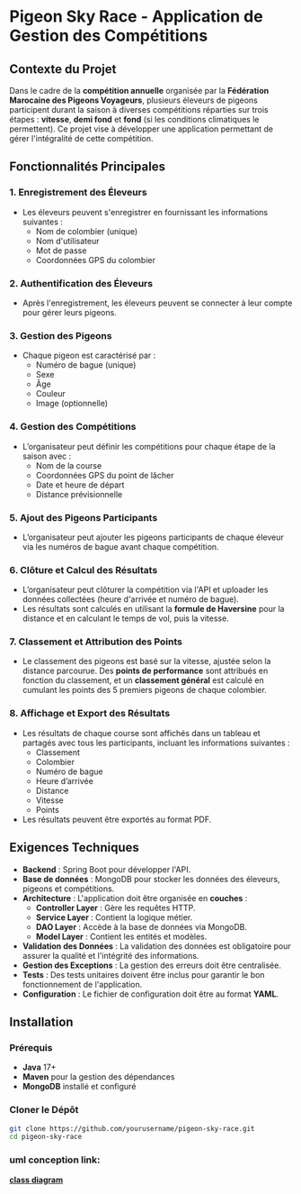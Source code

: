 # Pigeon Sky Race - Application de Gestion des Compétitions

## Contexte du Projet

Dans le cadre de la **compétition annuelle** organisée par la **Fédération Marocaine des Pigeons Voyageurs**, plusieurs éleveurs de pigeons participent durant la saison à diverses compétitions réparties sur trois étapes : **vitesse**, **demi fond** et **fond** (si les conditions climatiques le permettent). Ce projet vise à développer une application permettant de gérer l'intégralité de cette compétition.

## Fonctionnalités Principales

### 1. **Enregistrement des Éleveurs**
   - Les éleveurs peuvent s'enregistrer en fournissant les informations suivantes :
     - Nom de colombier (unique)
     - Nom d'utilisateur
     - Mot de passe
     - Coordonnées GPS du colombier

### 2. **Authentification des Éleveurs**
   - Après l'enregistrement, les éleveurs peuvent se connecter à leur compte pour gérer leurs pigeons.

### 3. **Gestion des Pigeons**
   - Chaque pigeon est caractérisé par :
     - Numéro de bague (unique)
     - Sexe
     - Âge
     - Couleur
     - Image (optionnelle)

### 4. **Gestion des Compétitions**
   - L’organisateur peut définir les compétitions pour chaque étape de la saison avec :
     - Nom de la course
     - Coordonnées GPS du point de lâcher
     - Date et heure de départ
     - Distance prévisionnelle

### 5. **Ajout des Pigeons Participants**
   - L’organisateur peut ajouter les pigeons participants de chaque éleveur via les numéros de bague avant chaque compétition.

### 6. **Clôture et Calcul des Résultats**
   - L’organisateur peut clôturer la compétition via l'API et uploader les données collectées (heure d'arrivée et numéro de bague).
   - Les résultats sont calculés en utilisant la **formule de Haversine** pour la distance et en calculant le temps de vol, puis la vitesse.

### 7. **Classement et Attribution des Points**
   - Le classement des pigeons est basé sur la vitesse, ajustée selon la distance parcourue. Des **points de performance** sont attribués en fonction du classement, et un **classement général** est calculé en cumulant les points des 5 premiers pigeons de chaque colombier.

### 8. **Affichage et Export des Résultats**
   - Les résultats de chaque course sont affichés dans un tableau et partagés avec tous les participants, incluant les informations suivantes :
     - Classement
     - Colombier
     - Numéro de bague
     - Heure d’arrivée
     - Distance
     - Vitesse
     - Points
   - Les résultats peuvent être exportés au format PDF.

## Exigences Techniques

- **Backend** : Spring Boot pour développer l'API.
- **Base de données** : MongoDB pour stocker les données des éleveurs, pigeons et compétitions.
- **Architecture** : L'application doit être organisée en **couches** :
  - **Controller Layer** : Gère les requêtes HTTP.
  - **Service Layer** : Contient la logique métier.
  - **DAO Layer** : Accède à la base de données via MongoDB.
  - **Model Layer** : Contient les entités et modèles.
- **Validation des Données** : La validation des données est obligatoire pour assurer la qualité et l'intégrité des informations.
- **Gestion des Exceptions** : La gestion des erreurs doit être centralisée.
- **Tests** : Des tests unitaires doivent être inclus pour garantir le bon fonctionnement de l'application.
- **Configuration** : Le fichier de configuration doit être au format **YAML**.

## Installation

### Prérequis

- **Java** 17+
- **Maven** pour la gestion des dépendances
- **MongoDB** installé et configuré

### Cloner le Dépôt

```bash
git clone https://github.com/yourusername/pigeon-sky-race.git
cd pigeon-sky-race
```

### uml conception link:
**[class diagram](https://drive.google.com/file/d/1naQ3MV2Gqcqq_y1P8uYFT2oL6CzpKYal/view?usp=sharin)**

